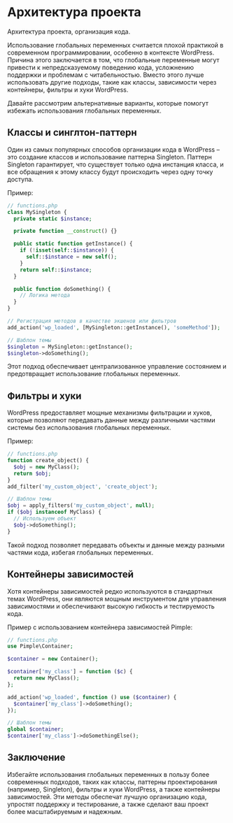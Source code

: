 # Архитектура проекта
Архитектура проекта, организация кода.

Использование глобальных переменных считается плохой практикой в современном программировании, особенно в контексте WordPress. Причина этого заключается в том, что глобальные переменные могут привести к непредсказуемому поведению кода, усложнению поддержки и проблемам с читабельностью. Вместо этого лучше использовать другие подходы, такие как классы, зависимости через контейнеры, фильтры и хуки WordPress.

Давайте рассмотрим альтернативные варианты, которые помогут избежать использования глобальных переменных.

## Классы и синглтон-паттерн
Один из самых популярных способов организации кода в WordPress – это создание классов и использование паттерна Singleton. Паттерн Singleton гарантирует, что существует только одна инстанция класса, и все обращения к этому классу будут происходить через одну точку доступа.

Пример:

```php
// functions.php
class MySingleton {
  private static $instance;

  private function __construct() {}

  public static function getInstance() {
    if (!isset(self::$instance)) {
      self::$instance = new self();
    }
    return self::$instance;
  }

  public function doSomething() {
    // Логика метода
  }
}

// Регистрация методов в качестве экшенов или фильтров
add_action('wp_loaded', [MySingleton::getInstance(), 'someMethod']);
```

```php
// Шаблон темы
$singleton = MySingleton::getInstance();
$singleton->doSomething();
```

Этот подход обеспечивает централизованное управление состоянием и предотвращает использование глобальных переменных.

## Фильтры и хуки
WordPress предоставляет мощные механизмы фильтрации и хуков, которые позволяют передавать данные между различными частями системы без использования глобальных переменных.

Пример:

```php
// functions.php
function create_object() {
  $obj = new MyClass();
  return $obj;
}
add_filter('my_custom_object', 'create_object');
```

```php
// Шаблон темы
$obj = apply_filters('my_custom_object', null);
if ($obj instanceof MyClass) {
  // Используем объект
  $obj->doSomething();
}
```

Такой подход позволяет передавать объекты и данные между разными частями кода, избегая глобальных переменных.

## Контейнеры зависимостей
Хотя контейнеры зависимостей редко используются в стандартных темах WordPress, они являются мощным инструментом для управления зависимостями и обеспечивают высокую гибкость и тестируемость кода.

Пример с использованием контейнера зависимостей Pimple:

```php
// functions.php
use Pimple\Container;

$container = new Container();

$container['my_class'] = function ($c) {
  return new MyClass();
};

add_action('wp_loaded', function () use ($container) {
  $container['my_class']->doSomething();
});
```

```php
// Шаблон темы
global $container;
$container['my_class']->doSomethingElse();
```

## Заключение
Избегайте использования глобальных переменных в пользу более современных подходов, таких как классы, паттерны проектирования (например, Singleton), фильтры и хуки WordPress, а также контейнеры зависимостей. Эти методы обеспечат лучшую организацию кода, упростят поддержку и тестирование, а также сделают ваш проект более масштабируемым и надежным.
